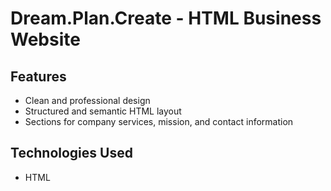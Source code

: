 # Dream.Plan.Create - HTML Business Website

## Features
- Clean and professional design
- Structured and semantic HTML layout
- Sections for company services, mission, and contact information

## Technologies Used
- HTML